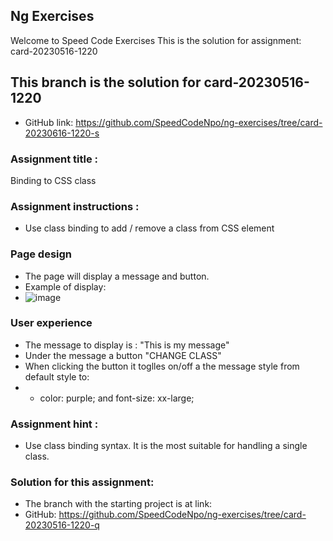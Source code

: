 ## Ng Exercises
Welcome to Speed Code Exercises
This is the solution for assignment: card-20230516-1220

## This branch is the solution for card-20230516-1220
- GitHub link: https://github.com/SpeedCodeNpo/ng-exercises/tree/card-20230616-1220-s

### Assignment title :
Binding to CSS class

### Assignment instructions :
- Use class binding to add / remove a class from CSS element

### Page design
- The page will display a message and button.
- Example of display:
- ![image](https://github.com/SpeedCodeNpo/ng-exercises/assets/132397719/a0ec8cde-c5b4-48b3-b140-46d04c0223b4)

### User experience
- The message to display is : "This is my message"
- Under the message a button "CHANGE CLASS"
- When clicking the button it toglles on/off a the message style from default style to: 
- - color: purple; and font-size: xx-large;

### Assignment hint :
- Use class binding syntax. It is the most suitable for handling a single class.

### Solution for this assignment:
- The branch with the starting project is at link:
- GitHub:  https://github.com/SpeedCodeNpo/ng-exercises/tree/card-20230516-1220-q